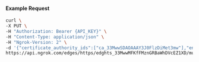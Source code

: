 <!-- Code generated for API Clients. DO NOT EDIT. -->

#### Example Request

```bash
curl \
-X PUT \
-H "Authorization: Bearer {API_KEY}" \
-H "Content-Type: application/json" \
-H "Ngrok-Version: 2" \
-d '{"certificate_authority_ids":["ca_33MwwSDAOAAAY3J0FlzDiMet3mw"],"enabled":true}' \
https://api.ngrok.com/edges/https/edghts_33MwwMFKfFMznGRBaWhDVcEZ1XD/mutual_tls
```
